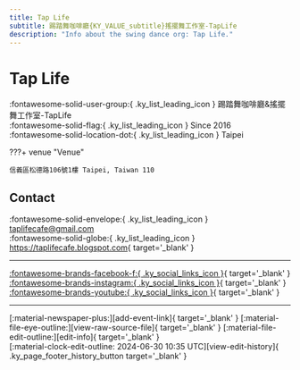 ```yaml
---
title: Tap Life
subtitle: 踢踏舞咖啡廳{KY_VALUE_subtitle}搖擺舞工作室-TapLife
description: "Info about the swing dance org: Tap Life."
---
```


# Tap Life

:fontawesome-solid-user-group:{ .ky_list_leading_icon } 踢踏舞咖啡廳&搖擺舞工作室-TapLife  
:fontawesome-solid-flag:{ .ky_list_leading_icon } Since 2016  
:fontawesome-solid-location-dot:{ .ky_list_leading_icon } Taipei  


???+ venue "Venue"

    信義區松德路106號1樓 Taipei, Taiwan 110  

## Contact

:fontawesome-solid-envelope:{ .ky_list_leading_icon } <taplifecafe@gmail.com>  
:fontawesome-solid-globe:{ .ky_list_leading_icon } <https://taplifecafe.blogspot.com>{ target='_blank' }  

---

 [:fontawesome-brands-facebook-f:{ .ky_social_links_icon }](https://www.facebook.com/taplifecafe){ target='_blank' } [:fontawesome-brands-instagram:{ .ky_social_links_icon }](https://instagram.com/taplifecafe){ target='_blank' } [:fontawesome-brands-youtube:{ .ky_social_links_icon }](https://youtube.com/TapLifeStudio){ target='_blank' }

---

<div class="ky_page_footer" markdown>
<div class="ky_page_footer_trailing" markdown="span">
[:material-newspaper-plus:][add-event-link]{ target='_blank' }
[:material-file-eye-outline:][view-raw-source-file]{ target='_blank' }
[:material-file-edit-outline:][edit-info]{ target='_blank' }
</div>
<div class="ky_page_footer_leading" markdown="span">
[:material-clock-edit-outline: 2024-06-30 10:35 UTC][view-edit-history]{ .ky_page_footer_history_button target='_blank' }
</div>
</div>

[add-event-link]: https://github.com/swingdance/events/issues/new?assignees=&labels=add+event&projects=&template=02-add_entity.yml&title=%5Btw%5D%20%3CName%3E&region=tw&province=Taipei&city=Taipei&org_id=tap-life "Add Event"
[view-raw-source-file]: https://github.com/swingdance/orgs/blob/main/tw/tap-life.json "View Raw Source File"
[edit-info]: https://github.com/swingdance/orgs/issues/new?assignees=&labels=update+org&projects=&template=03-update_entity.yml&title=%5Btw%5D%20Tap%20Life&region=tw&id=tap-life&name=Tap%20Life "Edit Info"

[view-edit-history]: https://github.com/swingdance/orgs/commits/main/tw/tap-life.json "View Edit History"
